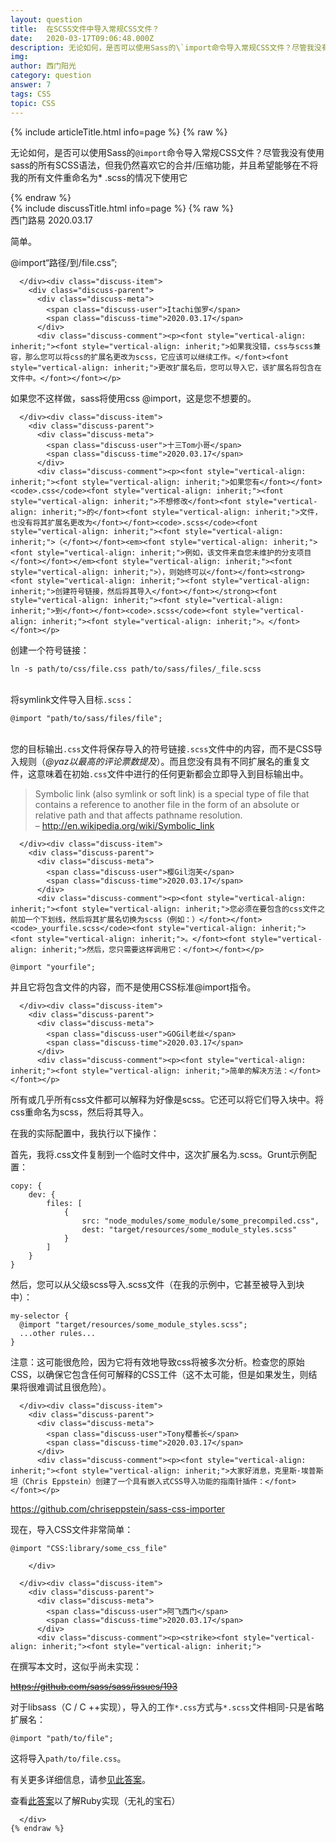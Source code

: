 ```yaml
---
layout: question
title:  在SCSS文件中导入常规CSS文件？
date:   2020-03-17T09:06:48.000Z
description: 无论如何，是否可以使用Sass的\`import命令导入常规CSS文件？尽管我没有使用sass的所有SCSS语法，但我仍然喜欢它的合并/压缩功能，并且希望能...
img: 
author: 西门阳光
category: question
answer: 7
tags: CSS
topic: CSS
---
```

<div class="article-root">
  <div class="article">
    {% include articleTitle.html info=page %}
    {% raw %}
    <div class="article-content"><p><font style="vertical-align: inherit;"><font style="vertical-align: inherit;">无论如何，是否可以使用Sass的</font></font><code>@import</code><font style="vertical-align: inherit;"><font style="vertical-align: inherit;">命令</font><font style="vertical-align: inherit;">导入常规CSS文件</font><font style="vertical-align: inherit;">？</font><font style="vertical-align: inherit;">尽管我没有使用sass的所有SCSS语法，但我仍然喜欢它的合并/压缩功能，并且希望能够在不将我的所有文件重命名为* .scss的情况下使用它</font></font></p></div>
    {% endraw %}
  </div>

  <div class="discuss-wrapper">
    {% include discussTitle.html info=page %}
    {% raw %}
    <div class="discuss-item">
        <div class="discuss-parent">
          <div class="discuss-meta">
            <span class="discuss-user">西门路易</span>
            <span class="discuss-time">2020.03.17</span>
          </div>
          <div class="discuss-comment"><p><font style="vertical-align: inherit;"><font style="vertical-align: inherit;">简单。</font></font></p>

<p><font style="vertical-align: inherit;"><font style="vertical-align: inherit;">@import“路径/到/file.css”;</font></font></p></div>
        </div>
        
      </div><div class="discuss-item">
        <div class="discuss-parent">
          <div class="discuss-meta">
            <span class="discuss-user">Itachi伽罗</span>
            <span class="discuss-time">2020.03.17</span>
          </div>
          <div class="discuss-comment"><p><font style="vertical-align: inherit;"><font style="vertical-align: inherit;">如果我没错，css与scss兼容，那么您可以将css的扩展名更改为scss，它应该可以继续工作。</font><font style="vertical-align: inherit;">更改扩展名后，您可以导入它，该扩展名将包含在文件中。</font></font></p>

<p><font style="vertical-align: inherit;"><font style="vertical-align: inherit;">如果您不这样做，sass将使用css @import，这是您不想要的。</font></font></p></div>
        </div>
        
      </div><div class="discuss-item">
        <div class="discuss-parent">
          <div class="discuss-meta">
            <span class="discuss-user">十三Tom小哥</span>
            <span class="discuss-time">2020.03.17</span>
          </div>
          <div class="discuss-comment"><p><font style="vertical-align: inherit;"><font style="vertical-align: inherit;">如果您有</font></font><code>.css</code><font style="vertical-align: inherit;"><font style="vertical-align: inherit;">不想修改</font><font style="vertical-align: inherit;">的</font><font style="vertical-align: inherit;">文件，也没有将其扩展名更改为</font></font><code>.scss</code><font style="vertical-align: inherit;"><font style="vertical-align: inherit;">（</font></font><em><font style="vertical-align: inherit;"><font style="vertical-align: inherit;">例如，该文件来自您未维护的分支项目</font></font></em><font style="vertical-align: inherit;"><font style="vertical-align: inherit;">），则始终可以</font></font><strong><font style="vertical-align: inherit;"><font style="vertical-align: inherit;">创建符号链接，然后将其导入</font></font></strong><font style="vertical-align: inherit;"><font style="vertical-align: inherit;">到</font></font><code>.scss</code><font style="vertical-align: inherit;"><font style="vertical-align: inherit;">。</font></font></p>

<p><font style="vertical-align: inherit;"><font style="vertical-align: inherit;">创建一个符号链接：</font></font></p>

<pre><code>ln -s path/to/css/file.css path/to/sass/files/_file.scss
</code></pre>

<p><br><font style="vertical-align: inherit;"><font style="vertical-align: inherit;">将symlink文件导入目标</font></font><code>.scss</code><font style="vertical-align: inherit;"><font style="vertical-align: inherit;">：</font></font></p>

<pre><code>@import "path/to/sass/files/file";
</code></pre>

<p><br><font style="vertical-align: inherit;"><font style="vertical-align: inherit;">您的目标输出</font></font><code>.css</code><font style="vertical-align: inherit;"><font style="vertical-align: inherit;">文件将保存导入的符号链接</font></font><code>.scss</code><font style="vertical-align: inherit;"><font style="vertical-align: inherit;">文件中的</font><font style="vertical-align: inherit;">内容</font><font style="vertical-align: inherit;">，而不是CSS导入规则（</font></font><em><font style="vertical-align: inherit;"><font style="vertical-align: inherit;">@yaz以最高的评论票数提及</font></font></em><font style="vertical-align: inherit;"><font style="vertical-align: inherit;">）。</font><font style="vertical-align: inherit;">而且您没有具有不同扩展名的重复文件，这意味着在初始</font></font><code>.css</code><font style="vertical-align: inherit;"><font style="vertical-align: inherit;">文件中</font><font style="vertical-align: inherit;">进行的任何更新</font><font style="vertical-align: inherit;">都会立即导入到目标输出中。</font></font></p>

<blockquote>
  <p>Symbolic link (also symlink or soft link) is a special type of file
  that contains a reference to another file in the form of an absolute
  or relative path and that affects pathname resolution.
  <br>– <a href="http://en.wikipedia.org/wiki/Symbolic_link" rel="noreferrer">http://en.wikipedia.org/wiki/Symbolic_link</a></p>
</blockquote></div>
        </div>
        
      </div><div class="discuss-item">
        <div class="discuss-parent">
          <div class="discuss-meta">
            <span class="discuss-user">樱Gil泡芙</span>
            <span class="discuss-time">2020.03.17</span>
          </div>
          <div class="discuss-comment"><p><font style="vertical-align: inherit;"><font style="vertical-align: inherit;">您必须在要包含的css文件之前加一个下划线，然后将其扩展名切换为scss（例如：）</font></font><code>_yourfile.scss</code><font style="vertical-align: inherit;"><font style="vertical-align: inherit;">。</font><font style="vertical-align: inherit;">然后，您只需要这样调用它：</font></font></p>

<pre><code>@import "yourfile";
</code></pre>

<p><font style="vertical-align: inherit;"><font style="vertical-align: inherit;">并且它将包含文件的内容，而不是使用CSS标准@import指令。</font></font></p></div>
        </div>
        
      </div><div class="discuss-item">
        <div class="discuss-parent">
          <div class="discuss-meta">
            <span class="discuss-user">GOGil老丝</span>
            <span class="discuss-time">2020.03.17</span>
          </div>
          <div class="discuss-comment"><p><font style="vertical-align: inherit;"><font style="vertical-align: inherit;">简单的解决方法：</font></font></p>

<p><font style="vertical-align: inherit;"><font style="vertical-align: inherit;">所有或几乎所有css文件都可以解释为好像是scss。</font><font style="vertical-align: inherit;">它还可以将它们导入块中。</font><font style="vertical-align: inherit;">将css重命名为scss，然后将其导入。</font></font></p>

<p><font style="vertical-align: inherit;"><font style="vertical-align: inherit;">在我的实际配置中，我执行以下操作：</font></font></p>

<p><font style="vertical-align: inherit;"><font style="vertical-align: inherit;">首先，我将.css文件复制到一个临时文件中，这次扩展名为.scss。</font><font style="vertical-align: inherit;">Grunt示例配置：</font></font></p>

<pre><code>copy: {<font></font>
    dev: {<font></font>
        files: [<font></font>
            {<font></font>
                src: "node_modules/some_module/some_precompiled.css",<font></font>
                dest: "target/resources/some_module_styles.scss"<font></font>
            }<font></font>
        ]<font></font>
    }<font></font>
}<font></font>
</code></pre>

<p><font style="vertical-align: inherit;"><font style="vertical-align: inherit;">然后，您可以从父级scss导入.scss文件（在我的示例中，它甚至被导入到块中）：</font></font></p>

<pre><code>my-selector {<font></font>
  @import "target/resources/some_module_styles.scss";<font></font>
  ...other rules...<font></font>
}<font></font>
</code></pre>

<p><font style="vertical-align: inherit;"><font style="vertical-align: inherit;">注意：这可能很危险，因为它将有效地导致css将被多次分析。</font><font style="vertical-align: inherit;">检查您的原始CSS，以确保它包含任何可解释的CSS工件（这不太可能，但是如果发生，则结果将很难调试且很危险）。</font></font></p></div>
        </div>
        
      </div><div class="discuss-item">
        <div class="discuss-parent">
          <div class="discuss-meta">
            <span class="discuss-user">Tony樱番长</span>
            <span class="discuss-time">2020.03.17</span>
          </div>
          <div class="discuss-comment"><p><font style="vertical-align: inherit;"><font style="vertical-align: inherit;">大家好消息，克里斯·埃普斯坦（Chris Eppstein）创建了一个具有嵌入式CSS导入功能的指南针插件：</font></font></p>

<p><a href="https://github.com/chriseppstein/sass-css-importer"><font style="vertical-align: inherit;"><font style="vertical-align: inherit;">https://github.com/chriseppstein/sass-css-importer</font></font></a></p>

<p><font style="vertical-align: inherit;"><font style="vertical-align: inherit;">现在，导入CSS文件非常简单： </font></font></p>

<pre><code>@import "CSS:library/some_css_file"
</code></pre></div>
        </div>
        
      </div><div class="discuss-item">
        <div class="discuss-parent">
          <div class="discuss-meta">
            <span class="discuss-user">阿飞西门</span>
            <span class="discuss-time">2020.03.17</span>
          </div>
          <div class="discuss-comment"><p><strike><font style="vertical-align: inherit;"><font style="vertical-align: inherit;">
在撰写本文时，这似乎尚未实现：</font></font></strike></p><strike>

</strike><p><strike><a href="https://github.com/sass/sass/issues/193" rel="noreferrer"><font style="vertical-align: inherit;"><font style="vertical-align: inherit;">https://github.com/sass/sass/issues/193</font></font></a>
</strike></p>

<p><font style="vertical-align: inherit;"><font style="vertical-align: inherit;">对于libsass（C / C ++实现），导入的工作</font></font><code>*.css</code><font style="vertical-align: inherit;"><font style="vertical-align: inherit;">方式与</font></font><code>*.scss</code><font style="vertical-align: inherit;"><font style="vertical-align: inherit;">文件</font><font style="vertical-align: inherit;">相同</font><font style="vertical-align: inherit;">-只是省略扩展名：</font></font></p>

<pre><code>@import "path/to/file";
</code></pre>

<p><font style="vertical-align: inherit;"><font style="vertical-align: inherit;">这将导入</font></font><code>path/to/file.css</code><font style="vertical-align: inherit;"><font style="vertical-align: inherit;">。</font></font></p>

<p><font style="vertical-align: inherit;"><font style="vertical-align: inherit;">有关</font><font style="vertical-align: inherit;">更多详细信息，</font><font style="vertical-align: inherit;">请参</font></font><a href="https://stackoverflow.com/questions/7111610/import-regular-css-file-in-scss-file/36166487#36166487"><font style="vertical-align: inherit;"><font style="vertical-align: inherit;">见此答案</font></font></a><font style="vertical-align: inherit;"><font style="vertical-align: inherit;">。</font></font></p>

<p><font style="vertical-align: inherit;"><font style="vertical-align: inherit;">查看</font></font><a href="https://stackoverflow.com/a/36166487/474597"><font style="vertical-align: inherit;"><font style="vertical-align: inherit;">此答案</font></font></a><font style="vertical-align: inherit;"><font style="vertical-align: inherit;">以了解Ruby实现（无礼的宝石）</font></font></p></div>
        </div>
        
      </div>
    {% endraw %}
  </div>
<div>
